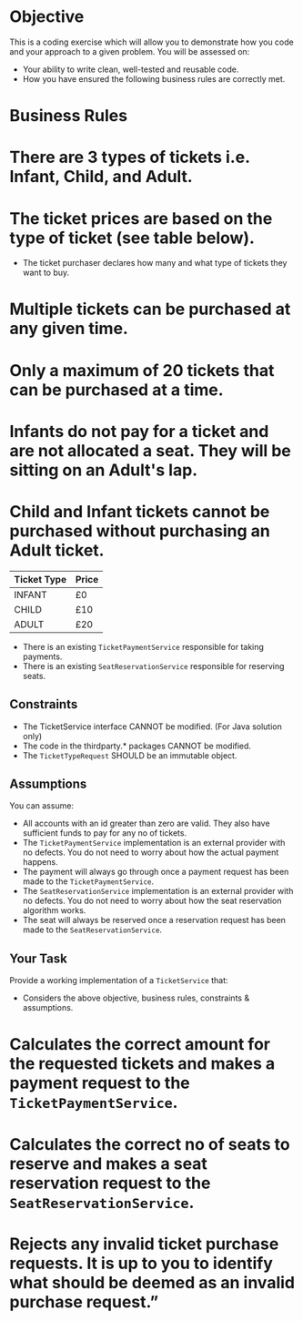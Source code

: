 # Objective
This is a coding exercise which will allow you to demonstrate how you code and your approach to a given problem.
You will be assessed on:
- Your ability to write clean, well-tested and reusable code.
- How you have ensured the following business rules are correctly met.
# Business Rules
# There are 3 types of tickets i.e. Infant, Child, and Adult. 
# The ticket prices are based on the type of ticket (see table below).
- The ticket purchaser declares how many and what type of tickets they want to buy.
# Multiple tickets can be purchased at any given time.
# Only a maximum of 20 tickets that can be purchased at a time.
# Infants do not pay for a ticket and are not allocated a seat. They will be sitting on an Adult's lap.
# Child and Infant tickets cannot be purchased without purchasing an Adult ticket.
|   Ticket Type    |     Price   |
| ---------------- | ----------- |
|    INFANT        |    £0       |
|    CHILD         |    £10      |
|    ADULT         |    £20      |
- There is an existing `TicketPaymentService` responsible for taking payments.
- There is an existing `SeatReservationService` responsible for reserving seats.
## Constraints
- The TicketService interface CANNOT be modified. (For Java solution only)
- The code in the thirdparty.* packages CANNOT be modified.
- The `TicketTypeRequest` SHOULD be an immutable object.
## Assumptions
You can assume:
- All accounts with an id greater than zero are valid. They also have sufficient funds to pay for any no of tickets.
- The `TicketPaymentService` implementation is an external provider with no defects. You do not need to worry about how the actual payment happens.
- The payment will always go through once a payment request has been made to the `TicketPaymentService`.
- The `SeatReservationService` implementation is an external provider with no defects. You do not need to worry about how the seat reservation algorithm works.
- The seat will always be reserved once a reservation request has been made to the `SeatReservationService`.
## Your Task
Provide a working implementation of a `TicketService` that:
- Considers the above objective, business rules, constraints & assumptions.
# Calculates the correct amount for the requested tickets and makes a payment request to the `TicketPaymentService`. 
# Calculates the correct no of seats to reserve and makes a seat reservation request to the `SeatReservationService`. 
# Rejects any invalid ticket purchase requests. It is up to you to identify what should be deemed as an invalid purchase request.”
